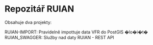 # Repozitář RUIAN

Obsahuje dva projekty: 

RUIAN-IMPORT: Pravidelně impottuje data VFR do PostGIS �lo�i�t�
RUIAN_SWAGGER: Služby nad daty RUIAN - REST API  